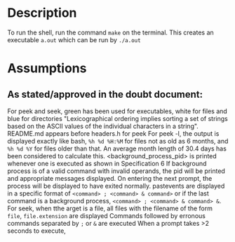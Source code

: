 # Description
To run the shell, run the command `make` on the terminal. This creates an executable `a.out` which can be run by `./a.out`

# Assumptions
## As stated/approved in the doubt document:
For peek and seek, green has been used for executables, white for files and blue for directories
"Lexicographical ordering implies sorting a set of strings based on the ASCII values of the individual characters in a string". README.md appears before headers.h for peek
For peek -l, the output is displayed exactly like bash, `%h %d %H:%M` for files not as old as 6 months, and `%h %d %Y` for files older than that. An average month length of 30.4 days has been considered to calculate this.
<background_process_pid> is printed whenever one is executed as shown in Specification 6
If background process is of a valid command with invalid operands, the pid will be printed and appropriate messages displayed. On entering the next prompt, the process will be displayed to have exited normally.
pastevents are displayed in a specific format of `<command> ; <command> & command>` or if the last command is a background process, `<command> ; <command> & command> &`.
For seek, when tthe arget is a file, all files with the filename of the form `file`, `file.extension` are displayed
Commands followed by erronous commands separated by `;` or `&` are executed
When a prompt takes >2 seconds to execute, 
